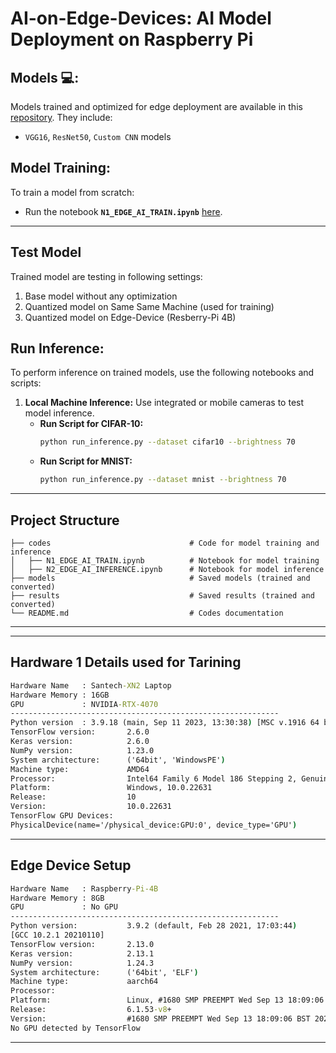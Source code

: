 # **AI-on-Edge-Devices: AI Model Deployment on Raspberry Pi**


## **Models 💻:**
Models trained and optimized for edge deployment are available in this [repository](https://github.com/yasir). They include:
- `VGG16`, `ResNet50`, `Custom CNN` models

## **Model Training:**
To train a model from scratch:
 - Run the notebook **`N1_EDGE_AI_TRAIN.ipynb`** [here](codes/N1_EDGE_AI_TRAIN.ipynb).
---

## Test Model
Trained model are testing in following settings:
1. Base model without any optimization
2. Quantized model on Same Same Machine  (used for training)
3. Quantized model on Edge-Device (Resberry-Pi 4B)


## **Run Inference:**
To perform inference on trained models, use the following notebooks and scripts:

1. **Local Machine Inference:** Use integrated or mobile cameras to test model inference.
   - **Run Script for CIFAR-10:**
     ```bash
     python run_inference.py --dataset cifar10 --brightness 70
     ```
   - **Run Script for MNIST:**
     ```bash
     python run_inference.py --dataset mnist --brightness 70
     ```

---
## **Project Structure**
```
├── codes                               # Code for model training and inference
│   ├── N1_EDGE_AI_TRAIN.ipynb          # Notebook for model training
│   ├── N2_EDGE_AI_INFERENCE.ipynb      # Notebook for model inference
├── models                              # Saved models (trained and converted)
├── results                             # Saved results (trained and converted)   
└── README.md                           # Codes documentation

```
---



---
## **Hardware 1 Details used for Tarining**
```cmd
Hardware Name   : Santech-XN2 Laptop
Hardware Memory : 16GB
GPU             : NVIDIA-RTX-4070
------------------------------------------------------------
Python version  : 3.9.18 (main, Sep 11 2023, 13:30:38) [MSC v.1916 64 bit (AMD64)]
TensorFlow version:       2.6.0
Keras version:            2.6.0
NumPy version:            1.23.0
System architecture:      ('64bit', 'WindowsPE')
Machine type:             AMD64
Processor:                Intel64 Family 6 Model 186 Stepping 2, GenuineIntel
Platform:                 Windows, 10.0.22631
Release:                  10
Version:                  10.0.22631
TensorFlow GPU Devices:
PhysicalDevice(name='/physical_device:GPU:0', device_type='GPU')
```

---
## **Edge Device Setup**

```cmd
Hardware Name   : Raspberry-Pi-4B
Hardware Memory : 8GB
GPU             : No GPU
------------------------------------------------------------
Python version:           3.9.2 (default, Feb 28 2021, 17:03:44) 
[GCC 10.2.1 20210110]
TensorFlow version:       2.13.0
Keras version:            2.13.1
NumPy version:            1.24.3
System architecture:      ('64bit', 'ELF')
Machine type:             aarch64
Processor:                
Platform:                 Linux, #1680 SMP PREEMPT Wed Sep 13 18:09:06 BST 2023
Release:                  6.1.53-v8+
Version:                  #1680 SMP PREEMPT Wed Sep 13 18:09:06 BST 2023
No GPU detected by TensorFlow
```
---